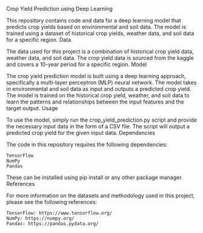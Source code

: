 Crop Yield Prediction using Deep Learning

This repository contains code and data for a deep learning model that predicts crop yields based on environmental and soil data. The model is trained using a dataset of historical crop yields, weather data, and soil data for a specific region.
Data

The data used for this project is a combination of historical crop yield data, weather data, and soil data. The crop yield data is sourced from the kaggle  and covers a 10-year period for a specific region.
Model

The crop yield prediction model is built using a deep learning approach, specifically a multi-layer perceptron (MLP) neural network. The model takes in environmental and soil data as input and outputs a predicted crop yield. The model is trained on the historical crop yield, weather, and soil data to learn the patterns and relationships between the input features and the target output.
Usage

To use the model, simply run the crop_yield_prediction.py script and provide the necessary input data in the form of a CSV file. The script will output a predicted crop yield for the given input data.
Dependencies

The code in this repository requires the following dependencies:

    TensorFlow
    NumPy
    Pandas

These can be installed using pip install or any other package manager.
References

For more information on the datasets and methodology used in this project, please see the following references:

    
    TensorFlow: https://www.tensorflow.org/
    NumPy: https://numpy.org/
    Pandas: https://pandas.pydata.org/
